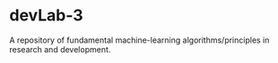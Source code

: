 # devLab-3
A repository of fundamental machine-learning algorithms/principles in research and development.

